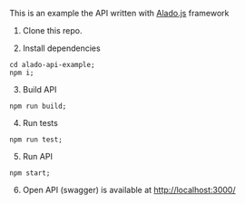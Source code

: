 This is an example the API written with [Alado.js](https://www.npmjs.com/package/alado) framework 

1. Clone this repo.


2. Install dependencies

```shell
cd alado-api-example;
npm i;
```

3. Build API

```shell
npm run build;
```


4. Run tests

```shell
npm run test;
```


5. Run API

```shell
npm start;
```

6. Open API (swagger) is available at [http://localhost:3000/](http://localhost:3000/)

